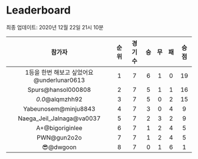 # Leaderboard
최종 업데이트: 2020년 12월 22일 21시 10분




| 참가자 | 순위 | 경기수 | 승 | 무 | 패 | 승점 |
|:---:|:---:|:---:|:---:|:---:|:---:|:---:|
| 1등을 한번 해보고 싶었어요@underlunar0613 | 1 | 7 | 6 | 1 | 0 | 19 |
| Spurs@hansol000808 | 2 | 7 | 5 | 1 | 1 | 16 |
| _0.0_@alqmzhh92 | 3 | 7 | 5 | 0 | 2 | 15 |
| Yabeunosem@minju8843 | 4 | 7 | 3 | 0 | 4 | 9 |
| Naega_Jeil_Jalnaga@va0037 | 5 | 7 | 2 | 3 | 2 | 9 |
| A+@bigoriginlee | 6 | 7 | 1 | 2 | 4 | 5 |
| PWN@gun2o2o | 7 | 7 | 1 | 2 | 4 | 5 |
| 😎@dwgoon | 8 | 7 | 0 | 1 | 6 | 1 |